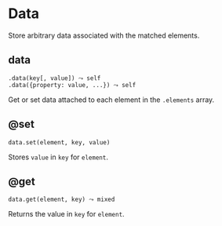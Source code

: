 Data
==================

Store arbitrary data associated with the matched elements.

data
------------------

    .data(key[, value]) ⤳ self
    .data({property: value, ...}) ⤳ self

Get or set data attached to each element in the `.elements` array.

@set
------------------

    data.set(element, key, value)

Stores `value` in `key` for `element`.


@get
------------------

    data.get(element, key) ⤳ mixed

Returns the value in `key` for `element`.